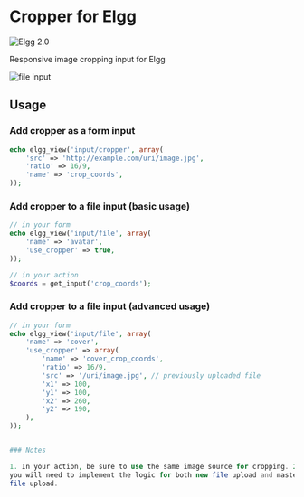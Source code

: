 Cropper for Elgg
================
![Elgg 2.0](https://img.shields.io/badge/Elgg-2.0.x-orange.svg?style=flat-square)

Responsive image cropping input for Elgg

![file input](https://raw.github.com/hypeJunction/Elgg-cropper/master/screenshots/file_input.png "File Input with a Cropper")

## Usage

### Add cropper as a form input

```php
echo elgg_view('input/cropper', array(
	'src' => 'http://example.com/uri/image.jpg',
	'ratio' => 16/9,
	'name' => 'crop_coords',
));
```

### Add cropper to a file input (basic usage)

```php
// in your form
echo elgg_view('input/file', array(
    'name' => 'avatar',
    'use_cropper' => true,
));

// in your action
$coords = get_input('crop_coords');
```

### Add cropper to a file input (advanced usage)

```php
// in your form
echo elgg_view('input/file', array(
	'name' => 'cover',
	'use_cropper' => array(
		'name' => 'cover_crop_coords',
		'ratio' => 16/9,
		'src' => '/uri/image.jpg', // previously uploaded file
		'x1' => 100,
		'y1' => 100,
		'x2' => 260,
		'y2' => 190,
	),
));


### Notes

1. In your action, be sure to use the same image source for cropping. If you passed master image source to the file input,
you will need to implement the logic for both new file upload and master image, as cropping coordinates may change even without new
file upload.